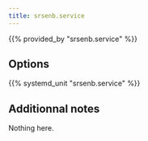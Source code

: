 ```yaml
---
title: srsenb.service
---
```


{{% provided_by "srsenb.service" %}}

## Options

{{% systemd_unit "srsenb.service" %}}

## Additionnal notes

Nothing here.